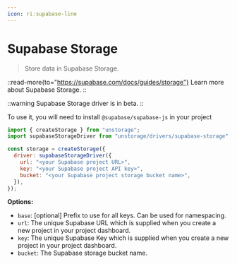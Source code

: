 ```yaml
---
icon: ri:supabase-line
---
```


# Supabase Storage

> Store data in Supabase Storage.

::read-more{to="https://supabase.com/docs/guides/storage"}
Learn more about Supabase Storage.
::

::warning
Supabase Storage driver is in beta.
::

To use it, you will need to install `@supabase/supabase-js` in your project

```js
import { createStorage } from "unstorage";
import supabaseStorageDriver from "unstorage/drivers/supabase-storage";

const storage = createStorage({
  driver: supabaseStorageDriver({
    url: "<your Supabase project URL>",
    key: "<your Supabase project API key>",
    bucket: "<your Supabase project storage bucket name>",
  }),
});
```

**Options:**

- `base`: [optional] Prefix to use for all keys. Can be used for namespacing.
- `url`: The unique Supabase URL which is supplied when you create a new project in your project dashboard.
- `key`: The unique Supabase Key which is supplied when you create a new project in your project dashboard.
- `bucket`: The Supabase storage bucket name.

